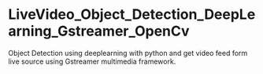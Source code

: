 # LiveVideo_Object_Detection_DeepLearning_Gstreamer_OpenCv
Object Detection using deeplearning with python and get video feed form live source using Gstreamer multimedia framework.

